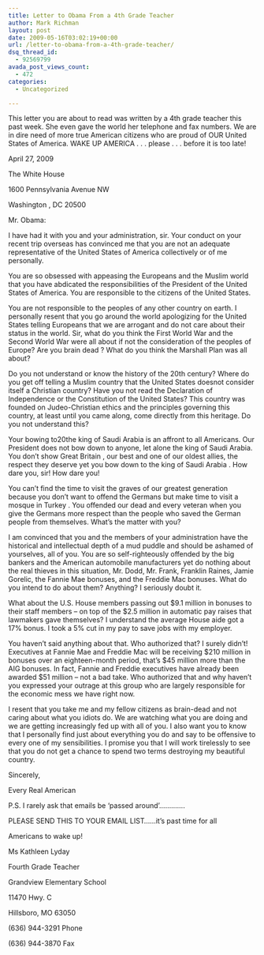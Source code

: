 ```yaml
---
title: Letter to Obama From a 4th Grade Teacher
author: Mark Richman
layout: post
date: 2009-05-16T03:02:19+00:00
url: /letter-to-obama-from-a-4th-grade-teacher/
dsq_thread_id:
  - 92569799
avada_post_views_count:
  - 472
categories:
  - Uncategorized

---
```

This letter you are about to read was written by a 4th grade teacher this past week. She even gave the world her telephone and fax numbers. We are in dire need of more true American citizens who are proud of OUR United States of America. WAKE UP AMERICA . . . please . . . before it is too late!

April 27, 2009

The White House
  
1600 Pennsylvania Avenue NW
  
Washington , DC 20500

Mr. Obama:

I have had it with you and your administration, sir. Your conduct on your recent trip overseas has convinced me that you are not an adequate representative of the United States of America collectively or of me personally.
  
You are so obsessed with appeasing the Europeans and the Muslim world that you have abdicated the responsibilities of the President of the United States of America. You are responsible to the citizens of the United States.

You are not responsible to the peoples of any other country on earth. I personally resent that you go around the world apologizing for the United States telling Europeans that we are arrogant and do not care about their status in the world. Sir, what do you think the First World War and the Second World War were all about if not the consideration of the peoples of Europe? Are you brain dead ? What do you think the Marshall Plan was all about?

Do you not understand or know the history of the 20th century? Where do you get off telling a Muslim country that the United States doesnot consider itself a Christian country? Have you not read the Declaration of Independence or the Constitution of the United States? This country was founded on Judeo-Christian ethics and the principles governing this country, at least until you came along, come directly from this heritage. Do you not understand this?

Your bowing to20the king of Saudi Arabia is an affront to all Americans. Our President does not bow down to anyone, let alone the king of Saudi Arabia. You don&#8217;t show Great Britain , our best and one of our oldest allies, the respect they deserve yet you bow down to the king of Saudi Arabia . How dare you, sir! How dare you!

You can&#8217;t find the time to visit the graves of our greatest generation because you don&#8217;t want to offend the Germans but make time to visit a mosque in Turkey . You offended our dead and every veteran when you give the Germans more respect than the people who saved the German people from themselves. What&#8217;s the matter with you?

I am convinced that you and the members of your administration have the historical and intellectual depth of a mud puddle and should be ashamed of yourselves, all of you. You are so self-righteously offended by the big bankers and the American automobile manufacturers yet do nothing about the real thieves in this situation, Mr. Dodd, Mr. Frank, Franklin Raines, Jamie Gorelic, the Fannie Mae bonuses, and the Freddie Mac bonuses. What do you intend to do about them? Anything? I seriously doubt it.

What about the U.S. House members passing out $9.1 million in bonuses to their staff members &#8211; on top of the $2.5 million in automatic pay raises that lawmakers gave themselves? I understand the average House aide got a 17% bonus. I took a 5% cut in my pay to save jobs with my employer.

You haven&#8217;t said anything about that. Who authorized that? I surely didn&#8217;t! Executives at Fannie Mae and Freddie Mac will be receiving $210 million in bonuses over an eighteen-month period, that&#8217;s $45 million more than the AIG bonuses. In fact, Fannie and Freddie executives have already been awarded $51 million &#8211; not a bad take. Who authorized that and why haven&#8217;t you expressed your outrage at this group who are largely responsible for the economic mess we have right now.

I resent that you take me and my fellow citizens as brain-dead and not caring about what you idiots do. We are watching what you are doing and we are getting increasingly fed up with all of you. I also want you to know that I personally find just about everything you do and say to be offensive to every one of my sensibilities. I promise you that I will work tirelessly to see that you do not get a chance to spend two terms destroying my beautiful country.

Sincerely,
  
Every Real American

P.S. I rarely ask that emails be &#8216;passed around&#8217;&#8230;&#8230;&#8230;&#8230;.
  
PLEASE SEND THIS TO YOUR EMAIL LIST&#8230;&#8230;it&#8217;s past time for all
  
Americans to wake up!

Ms Kathleen Lyday
  
Fourth Grade Teacher
  
Grandview Elementary School
  
11470 Hwy. C
  
Hillsboro, MO 63050
  
(636) 944-3291 Phone
  
(636) 944-3870 Fax